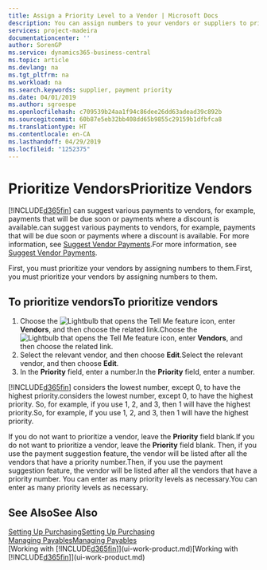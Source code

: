 ```yaml
---
title: Assign a Priority Level to a Vendor | Microsoft Docs
description: You can assign numbers to your vendors or suppliers to prioritize them and facilitate payment suggestions in Business Central.
services: project-madeira
documentationcenter: ''
author: SorenGP
ms.service: dynamics365-business-central
ms.topic: article
ms.devlang: na
ms.tgt_pltfrm: na
ms.workload: na
ms.search.keywords: supplier, payment priority
ms.date: 04/01/2019
ms.author: sgroespe
ms.openlocfilehash: c709539b24aa1f94c86dee26dd63adead39c892b
ms.sourcegitcommit: 60b87e5eb32bb408dd65b9855c29159b1dfbfca8
ms.translationtype: HT
ms.contentlocale: en-CA
ms.lasthandoff: 04/29/2019
ms.locfileid: "1252375"
---
```

# <a name="prioritize-vendors"></a><span data-ttu-id="cc8a1-103">Prioritize Vendors</span><span class="sxs-lookup"><span data-stu-id="cc8a1-103">Prioritize Vendors</span></span>
[!INCLUDE[d365fin](includes/d365fin_md.md)] <span data-ttu-id="cc8a1-104">can suggest various payments to vendors, for example, payments that will be due soon or payments where a discount is available.</span><span class="sxs-lookup"><span data-stu-id="cc8a1-104">can suggest various payments to vendors, for example, payments that will be due soon or payments where a discount is available.</span></span> <span data-ttu-id="cc8a1-105">For more information, see [Suggest Vendor Payments](payables-how-suggest-vendor-payments.md).</span><span class="sxs-lookup"><span data-stu-id="cc8a1-105">For more information, see [Suggest Vendor Payments](payables-how-suggest-vendor-payments.md).</span></span>

<span data-ttu-id="cc8a1-106">First, you must prioritize your vendors by assigning numbers to them.</span><span class="sxs-lookup"><span data-stu-id="cc8a1-106">First, you must prioritize your vendors by assigning numbers to them.</span></span>

## <a name="to-prioritize-vendors"></a><span data-ttu-id="cc8a1-107">To prioritize vendors</span><span class="sxs-lookup"><span data-stu-id="cc8a1-107">To prioritize vendors</span></span>
1. <span data-ttu-id="cc8a1-108">Choose the ![Lightbulb that opens the Tell Me feature](media/ui-search/search_small.png "Tell me what you want to do") icon, enter **Vendors**, and then choose the related link.</span><span class="sxs-lookup"><span data-stu-id="cc8a1-108">Choose the ![Lightbulb that opens the Tell Me feature](media/ui-search/search_small.png "Tell me what you want to do") icon, enter **Vendors**, and then choose the related link.</span></span>
2. <span data-ttu-id="cc8a1-109">Select the relevant vendor, and then choose **Edit**.</span><span class="sxs-lookup"><span data-stu-id="cc8a1-109">Select the relevant vendor, and then choose **Edit**.</span></span>
3. <span data-ttu-id="cc8a1-110">In the **Priority** field, enter a number.</span><span class="sxs-lookup"><span data-stu-id="cc8a1-110">In the **Priority** field, enter a number.</span></span>

[!INCLUDE[d365fin](includes/d365fin_md.md)] <span data-ttu-id="cc8a1-111">considers the lowest number, except 0, to have the highest priority.</span><span class="sxs-lookup"><span data-stu-id="cc8a1-111">considers the lowest number, except 0, to have the highest priority.</span></span> <span data-ttu-id="cc8a1-112">So, for example, if you use 1, 2, and 3, then 1 will have the highest priority.</span><span class="sxs-lookup"><span data-stu-id="cc8a1-112">So, for example, if you use 1, 2, and 3, then 1 will have the highest priority.</span></span>

<span data-ttu-id="cc8a1-113">If you do not want to prioritize a vendor, leave the **Priority** field blank.</span><span class="sxs-lookup"><span data-stu-id="cc8a1-113">If you do not want to prioritize a vendor, leave the **Priority** field blank.</span></span> <span data-ttu-id="cc8a1-114">Then, if you use the payment suggestion feature, the vendor will be listed after all the vendors that have a priority number.</span><span class="sxs-lookup"><span data-stu-id="cc8a1-114">Then, if you use the payment suggestion feature, the vendor will be listed after all the vendors that have a priority number.</span></span> <span data-ttu-id="cc8a1-115">You can enter as many priority levels as necessary.</span><span class="sxs-lookup"><span data-stu-id="cc8a1-115">You can enter as many priority levels as necessary.</span></span>

## <a name="see-also"></a><span data-ttu-id="cc8a1-116">See Also</span><span class="sxs-lookup"><span data-stu-id="cc8a1-116">See Also</span></span>
[<span data-ttu-id="cc8a1-117">Setting Up Purchasing</span><span class="sxs-lookup"><span data-stu-id="cc8a1-117">Setting Up Purchasing</span></span>](purchasing-setup-purchasing.md)  
[<span data-ttu-id="cc8a1-118">Managing Payables</span><span class="sxs-lookup"><span data-stu-id="cc8a1-118">Managing Payables</span></span>](payables-manage-payables.md)  
<span data-ttu-id="cc8a1-119">[Working with [!INCLUDE[d365fin](includes/d365fin_md.md)]](ui-work-product.md)</span><span class="sxs-lookup"><span data-stu-id="cc8a1-119">[Working with [!INCLUDE[d365fin](includes/d365fin_md.md)]](ui-work-product.md)</span></span>
